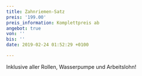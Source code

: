 ```yaml
---
title: Zahnriemen-Satz
preis: '199.00'
preis_information: Komplettpreis ab
angebot: true
von: ''
bis: ''
date: 2019-02-24 01:52:29 +0100

---
```

Inklusive aller Rollen, Wasserpumpe und Arbeitslohn!